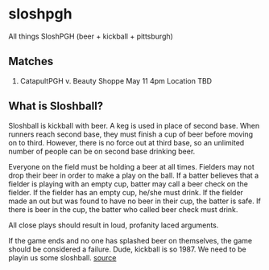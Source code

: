 sloshpgh
========

All things SloshPGH (beer + kickball + pittsburgh)

Matches
-------

1. CatapultPGH v. Beauty Shoppe May 11 4pm Location TBD


What is Sloshball?
------------------

  
Sloshball is kickball with beer. A keg is used in place of second base. When runners reach second base, they must finish a cup of beer before moving on to third. However, there is no force out at third base, so an unlimited number of people can be on second base drinking beer. 

Everyone on the field must be holding a beer at all times. Fielders may not drop their beer in order to make a play on the ball. If a batter believes that a fielder is playing with an empty cup, batter may call a beer check on the fielder. If the fielder has an empty cup, he/she must drink. If the fielder made an out but was found to have no beer in their cup, the batter is safe. If there is beer in the cup, the batter who called beer check must drink. 

All close plays should result in loud, profanity laced arguments. 

If the game ends and no one has splashed beer on themselves, the game should be considered a failure.
Dude, kickball is so 1987. We need to be playin us some sloshball. [source][urban]



[urban]: http://www.urbandictionary.com/define.php?term=sloshball
